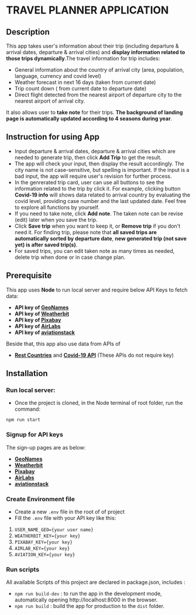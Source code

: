 # TRAVEL PLANNER APPLICATION

## Description

This app takes user's information about their trip (including departure & arrival dates, departure & arrival cities) and **display information related to those trips dynamically**.The travel information for trip includes:

- General information about the country of arrival city (area, population, language, currency and covid level)
- Weather forecast in next 16 days (taken from current date)
- Trip count down ( from current date to departure date)
- Direct flight detected from the nearest airport of departure city to the nearest airport of arrival city.

It also allows user to **take note** for their trips. **The background of landing page is automatically updated according to 4 seasons during year**.

## Instruction for using App

- Input departure & arrival dates, departure & arrival cities which are needed to generate trip, then click **Add Trip** to get the result.
- The app will check your input, then display the result accordingly. The city name is not case-sensitive, but spelling is important. If the input is a bad input, the app will require user's revision for further process.
- In the genrerated trip card, user can use all buttons to see the information related to the trip by click it. For example, clicking button **Covid-19 info** will shows data related to arrival country by evaluating the covid level, providing case number and the last updated date. Feel free to explore all functions by yourself.
- If you need to take note, click **Add note**. The taken note can be revise (edit) later when you save the trip.
- Click **Save trip** when you want to keep it, or **Remove trip** if you don't need it. For finding trip, please note that **all saved trips are automatically sorted by departure date**, **new generated trip (not save yet) is after saved trip(s)**.
- For saved trips, you can edit taken note as many times as needed, delete trip when done or in case change plan.

## Prerequisite

This app uses **Node** to run local server and require below API Keys to fetch data:

- **API key of [GeoNames](https://www.geonames.org/export/web-services.html)**
- **API key of [Weatherbit](https://www.weatherbit.io/api)**
- **API key of [Pixabay](https://pixabay.com/api/docs/)**
- **API key of [AirLabs](http://airlabs.co/#/get_started)**
- **API key of [aviationstack](https://aviationstack.com/documentation)**

Beside that, this app also use data from APIs of

- **[Rest Countries](https://restcountries.eu/)**
  and **[Covid-19 API](https://documenter.getpostman.com/view/10877427/SzYW2f8n?version=latest)**
  (These APIs do not require key)

## Installation

### Run local server:

- Once the project is cloned, in the Node terminal of root folder, run the command:

`npm run start`

### Signup for API keys

The sign-up pages are as below:

- **[GeoNames](http://www.geonames.org/login)**
- **[Weatherbit](https://www.weatherbit.io/account/create)**
- **[Pixabay](https://pixabay.com/accounts/login/?source=main_nav&next=/api/docs/)**
- **[AirLabs](http://airlabs.co/#/free_access)**
- **[aviationstack](https://aviationstack.com/signup)**

### Create Environment file

- Create a new `.env` file in the root of of project
- Fill the `.env` file with your API key like this:

1. `USER_NAME_GEO={your user name} `
2. `WEATHERBIT_KEY={your key} `
3. `PIXABAY_KEY={your key} `
4. `AIRLAB_KEY={your key} `
5. `AVIATION_KEY={your key} `

### Run scripts

All available Scripts of this project are declared in package.json, includes :

- `npm run build-dev` : to run the app in the development mode, automatically opening http://localhost:8000 in the browser.
- `npm run build` : build the app for production to the `dist` folder.
